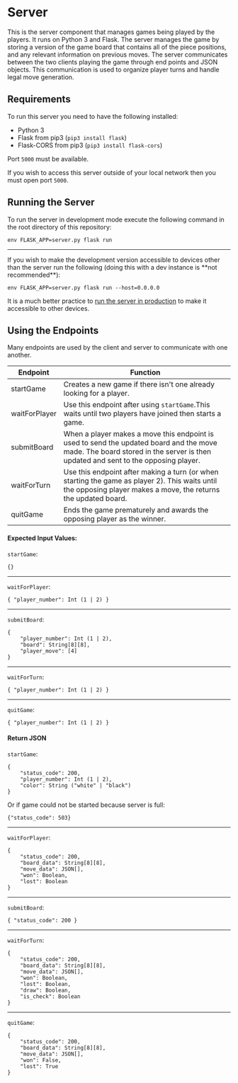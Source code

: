 # Server
This is the server component that manages games being played by the players.
It runs on Python 3 and Flask.
The server manages the game by storing a version of the game board that contains all of the piece positions,
and any relevant information on previous moves.
The server communicates between the two clients playing the game through end points and JSON objects.
This communication is used to organize player turns and handle legal move generation.

## Requirements
To run this server you need to have the following installed:
- Python 3
- Flask from pip3 (`pip3 install flask`)
- Flask-CORS from pip3 (`pip3 install flask-cors`)

Port `5000` must be available.

If you wish to access this server outside of your local network then you must open port `5000`.

## Running the Server
To run the server in development mode execute the following command in the root directory of this repository:

`env FLASK_APP=server.py flask run`

<hr/>
If you wish to make the development version accessible to devices other than the server
 run the following (doing this with a dev instance is **not recommended**):

`env FLASK_APP=server.py flask run --host=0.0.0.0`

It is a much better practice to
[run the server in production](https://flask.palletsprojects.com/en/1.1.x/tutorial/deploy/)
to make it accessible to other devices.

## Using the Endpoints
Many endpoints are used by the client and server to communicate with one another.

| Endpoint      | Function                                                                                                                                                                      |
|---------------|-------------------------------------------------------------------------------------------------------------------------------------------------------------------------------|
| startGame     | Creates a new game if there isn't one already looking for a player.                                                                                                           |
| waitForPlayer | Use this endpoint after using `startGame`.This waits until two players have joined then starts a game.                                                                       |
| submitBoard   | When a player makes a move this endpoint is used to send the updated board and the move made. The board stored in the server is then updated and sent to the opposing player. |
| waitForTurn   | Use this endpoint after making a turn (or when starting the game as player 2). This waits until the opposing player makes a move, the returns the updated board.              |
| quitGame      | Ends the game prematurely and awards the opposing player as the winner.                                                                                                       |

#### Expected Input Values:
`startGame`:

```
{}
```

<hr>

`waitForPlayer`:

```
{ "player_number": Int (1 | 2) }
```

<hr>

`submitBoard`:

```
{
    "player_number": Int (1 | 2),
    "board": String[8][8],
    "player_move": [4]
}
```

<hr>

`waitForTurn`:

```
{ "player_number": Int (1 | 2) }
```

<hr>

`quitGame`:

```
{ "player_number": Int (1 | 2) }
```

#### Return JSON

`startGame`:

```
{
    "status_code": 200,
    "player_number": Int (1 | 2),
    "color": String ("white" | "black")
}
```
Or if game could not be started because server is full:

```{"status_code": 503}```

<hr>

`waitForPlayer`:

```
{
    "status_code": 200,
    "board_data": String[8][8],
    "move_data": JSON[],
    "won": Boolean,
    "lost": Boolean
}
```

<hr>

`submitBoard`:

```
{ "status_code": 200 }
```

<hr>

`waitForTurn`:

```
{
    "status_code": 200,
    "board_data": String[8][8],
    "move_data": JSON[],
    "won": Boolean,
    "lost": Boolean,
    "draw": Boolean,
    "is_check": Boolean
}
```

<hr>

`quitGame`:

```
{
    "status_code": 200,
    "board_data": String[8][8],
    "move_data": JSON[],
    "won": False,
    "lost": True
}
```

